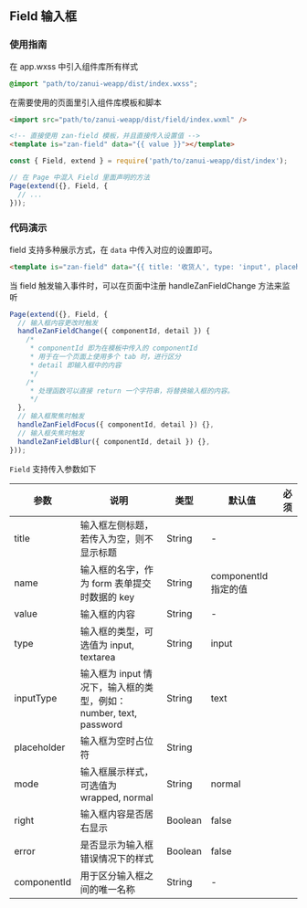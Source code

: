 ## Field 输入框

### 使用指南
在 app.wxss 中引入组件库所有样式
```css
@import "path/to/zanui-weapp/dist/index.wxss";
```

在需要使用的页面里引入组件库模板和脚本
```html
<import src="path/to/zanui-weapp/dist/field/index.wxml" />

<!-- 直接使用 zan-field 模板，并且直接传入设置值 -->
<template is="zan-field" data="{{ value }}"></template>
```
```js
const { Field, extend } = require('path/to/zanui-weapp/dist/index');

// 在 Page 中混入 Field 里面声明的方法
Page(extend({}, Field, {
  // ...
}));
```

### 代码演示
field 支持多种展示方式，在 `data` 中传入对应的设置即可。
```html
<template is="zan-field" data="{{ title: '收货人', type: 'input', placeholder: '名字', value }}"></template>
```

当 field 触发输入事件时，可以在页面中注册 handleZanFieldChange 方法来监听
```js
Page(extend({}, Field, {
  // 输入框内容更改时触发
  handleZanFieldChange({ componentId, detail }) {
    /*
     * componentId 即为在模板中传入的 componentId
     * 用于在一个页面上使用多个 tab 时，进行区分
     * detail 即输入框中的内容
     */
    /*
     * 处理函数可以直接 return 一个字符串，将替换输入框的内容。
     */
  },
  // 输入框聚焦时触发
  handleZanFieldFocus({ componentId, detail }) {},
  // 输入框失焦时触发
  handleZanFieldBlur({ componentId, detail }) {},
}));
```

`Field` 支持传入参数如下

| 参数       | 说明      | 类型       | 默认值       | 必须      |
|-----------|-----------|-----------|-------------|-------------|
| title | 输入框左侧标题，若传入为空，则不显示标题 | String | - | |
| name | 输入框的名字，作为 form 表单提交时数据的 key | String  | componentId 指定的值 | |
| value | 输入框的内容 | String  | - | |
| type | 输入框的类型，可选值为 input, textarea | String  | input | |
| inputType | 输入框为 input 情况下，输入框的类型，例如：number, text, password | String  | text | |
| placeholder | 输入框为空时占位符 | String  | | |
| mode | 输入框展示样式，可选值为 wrapped, normal | String | normal | |
| right | 输入框内容是否居右显示 | Boolean  | false | |
| error | 是否显示为输入框错误情况下的样式 | Boolean  | false | |
| componentId | 用于区分输入框之间的唯一名称 | String  | - | |

